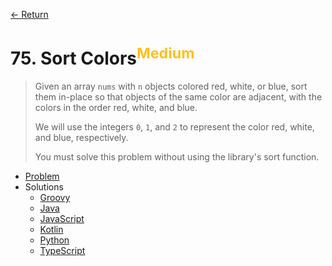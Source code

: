 [&larr; Return](https://hanggrian.github.io/grind-leetcode/)

# 75. Sort Colors<sup style="color: rgb(255, 192, 30);">Medium</sup>

> Given an array `nums` with `n` objects colored red, white, or blue, sort them
  in-place so that objects of the same color are adjacent, with the colors in
  the order red, white, and blue.
>
> We will use the integers `0`, `1`, and `2` to represent the color red, white,
  and blue, respectively.
>
> You must solve this problem without using the library's sort function.

- [Problem](https://leetcode.com/problems/sort-colors/)
- Solutions
  - [Groovy](https://github.com/hanggrian/grind-leetcode/blob/main/groovy/src/main/groovy/problems1_100/SortColors.groovy)
  - [Java](https://github.com/hanggrian/grind-leetcode/blob/main/java/src/main/java/problems1_100/SortColors.java)
  - [JavaScript](https://github.com/hanggrian/grind-leetcode/blob/main/javascript/src/problems1_100/sort-colors.js)
  - [Kotlin](https://github.com/hanggrian/grind-leetcode/blob/main/kotlin/src/main/kotlin/problems1_100/SortColors.kt)
  - [Python](https://github.com/hanggrian/grind-leetcode/blob/main/python/src/problems1_100/sort_colors.py)
  - [TypeScript](https://github.com/hanggrian/grind-leetcode/blob/main/typescript/src/problems1_100/sort-colors.ts)

